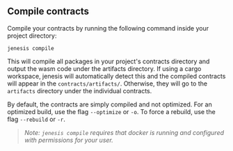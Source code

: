 ## Compile contracts

Compile your contracts by running the following command inside your
project directory:

```
jenesis compile
```
This will compile all packages in your project's contracts directory and output the wasm code under the artifacts directory. If using a cargo workspace, jenesis will automatically detect this and the compiled contracts will appear in the `contracts/artifacts/`. Otherwise, they will go to the `artifacts` directory under the individual contracts.

By default, the contracts are simply compiled and not optimized. For an optimized build, use the flag `--optimize` or `-o`. To force a rebuild, use the flag `--rebuild` or `-r`.

> *Note: ```jenesis compile``` requires that docker is running and configured with permissions for your user.*